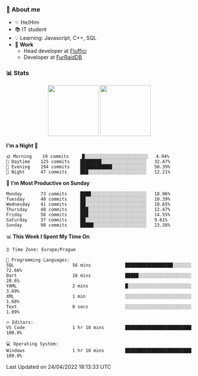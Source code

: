 ### 👋 About me

- ✨ He/Him
- 📚 IT student
- 💡 Learning: Javascript, C++, SQL
- 🔨 **Work**
  - Head developer at [Fluffici](https://fluffici.eu)
  - Developer at [FurRaidDB](https://furraiddb.xyz)

### 📊 Stats
<p align="center">
  <img height="137px" src="https://github-readme-stats-ashy-seven.vercel.app/api?username=Nanoslav&count_private=true&theme=dark&show_icons=true" />
  <img height="137px" src="https://github-readme-stats-ashy-seven.vercel.app/api/top-langs?username=Nanoslav&count_private=true&layout=compact&theme=dark" />
</p>

<!--START_SECTION:waka-->
**I'm a Night 🦉** 

```text
🌞 Morning    19 commits     █░░░░░░░░░░░░░░░░░░░░░░░░   4.94% 
🌆 Daytime    125 commits    ████████░░░░░░░░░░░░░░░░░   32.47% 
🌃 Evening    194 commits    ████████████░░░░░░░░░░░░░   50.39% 
🌙 Night      47 commits     ███░░░░░░░░░░░░░░░░░░░░░░   12.21%

```
📅 **I'm Most Productive on Sunday** 

```text
Monday       73 commits     ████░░░░░░░░░░░░░░░░░░░░░   18.96% 
Tuesday      40 commits     ██░░░░░░░░░░░░░░░░░░░░░░░   10.39% 
Wednesday    41 commits     ██░░░░░░░░░░░░░░░░░░░░░░░   10.65% 
Thursday     48 commits     ███░░░░░░░░░░░░░░░░░░░░░░   12.47% 
Friday       56 commits     ███░░░░░░░░░░░░░░░░░░░░░░   14.55% 
Saturday     37 commits     ██░░░░░░░░░░░░░░░░░░░░░░░   9.61% 
Sunday       90 commits     █████░░░░░░░░░░░░░░░░░░░░   23.38%

```


📊 **This Week I Spent My Time On** 

```text
⌚︎ Time Zone: Europe/Prague

💬 Programming Languages: 
SQL                      56 mins             ██████████████████░░░░░░░   72.66% 
Dart                     16 mins             █████░░░░░░░░░░░░░░░░░░░░   20.6% 
YAML                     2 mins              █░░░░░░░░░░░░░░░░░░░░░░░░   3.69% 
XML                      1 min               ░░░░░░░░░░░░░░░░░░░░░░░░░   1.68% 
Text                     0 secs              ░░░░░░░░░░░░░░░░░░░░░░░░░   1.09%

🔥 Editors: 
VS Code                  1 hr 18 mins        █████████████████████████   100.0%

💻 Operating System: 
Windows                  1 hr 18 mins        █████████████████████████   100.0%

```


 Last Updated on 24/04/2022 18:13:33 UTC
<!--END_SECTION:waka-->

<!--
**Nanoslav/Nanoslav** is a ✨ _special_ ✨ repository because its `README.md` (this file) appears on your GitHub profile.

Here are some ideas to get you started:

- 🔭 I’m currently working on ...
- 🌱 I’m currently learning ...
- 👯 I’m looking to collaborate on ...
- 🤔 I’m looking for help with ...
- 💬 Ask me about ...
- 📫 How to reach me: ...
- 😄 Pronouns: ...
- ⚡ Fun fact: ...
-->
